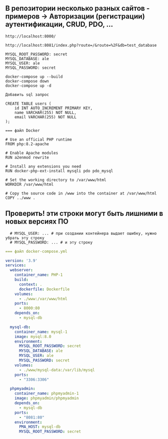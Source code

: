 ## В репозитории несколько разных сайтов - примеров -> Авторизации (регистрации) аутентификации, CRUD, PDO, ...  

``` Docker
http://localhost:8000/
  
http://localhost:8081/index.php?route=/&route=%2F&db=test_database
  
MYSQL_ROOT_PASSWORD: secret  
MYSQL_DATABASE: ale  
MYSQL_USER: ale  
MYSQL_PASSWORD: secret  

docker-compose up --build  
docker-compose down  
docker-compose up -d  

Добавить sql запрос 
   
CREATE TABLE users (  
    id INT AUTO_INCREMENT PRIMARY KEY,  
    name VARCHAR(255) NOT NULL,  
    email VARCHAR(255) NOT NULL  
);  
```

``` Docker
=== файл Docker

# Use an official PHP runtime
FROM php:8.2-apache

# Enable Apache modules
RUN a2enmod rewrite

# Install any extensions you need
RUN docker-php-ext-install mysqli pdo pdo_mysql

# Set the working directory to /var/www/html
WORKDIR /var/www/html

# Copy the source code in /www into the container at /var/www/html
COPY ../www .

```
## Проверить! эти строки могут быть лишними в новых версиях ПО
      # MYSQL_USER: ... # при создании контейнера выдает ошибку, нужно убрать эту строку
      # MYSQL_PASSWORD: ... # и эту строку

```yml
=== файл docker-compose.yml

version: '3.9'
services:
  webserver:
    container_name: PHP-1
    build: 
      context: .
      dockerfile: Dockerfile
    volumes:
      - ./www:/var/www/html
    ports:
      - 8000:80
    depends_on:
      - mysql-db

  mysql-db:
    container_name: mysql-1
    image: mysql:8.0
    environment:
      MYSQL_ROOT_PASSWORD: secret
      MYSQL_DATABASE: ale
      MYSQL_USER: ale
      MYSQL_PASSWORD: secret
    volumes:
      - ./www/mysql-data:/var/lib/mysql
    ports:
      - "3306:3306"

  phpmyadmin:
    container_name: phpmyadmin-1
    image: phpmyadmin/phpmyadmin
    depends_on:
      - mysql-db
    ports:
      - "8081:80"
    environment:
      PMA_HOST: mysql-db
      MYSQL_ROOT_PASSWORD: secret

```  
